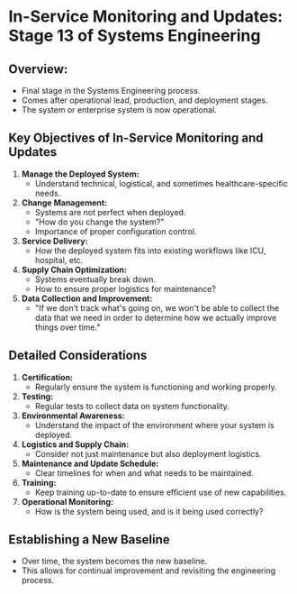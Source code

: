 # In-Service Monitoring and Updates: Stage 13 of Systems Engineering

## Overview:
- Final stage in the Systems Engineering process.
- Comes after operational lead, production, and deployment stages.
- The system or enterprise system is now operational.

## Key Objectives of In-Service Monitoring and Updates

1. **Manage the Deployed System:**
    - Understand technical, logistical, and sometimes healthcare-specific needs.
2. **Change Management:**
    - Systems are not perfect when deployed.
    - "How do you change the system?"
    - Importance of proper configuration control.
3. **Service Delivery:**
    - How the deployed system fits into existing workflows like ICU, hospital, etc.
4. **Supply Chain Optimization:**
    - Systems eventually break down.
    - How to ensure proper logistics for maintenance?
5. **Data Collection and Improvement:**
    - "If we don’t track what's going on, we won't be able to collect the data that we need in order to determine how we actually improve things over time."

## Detailed Considerations

1. **Certification:**
    - Regularly ensure the system is functioning and working properly.
2. **Testing:**
    - Regular tests to collect data on system functionality.
3. **Environmental Awareness:**
    - Understand the impact of the environment where your system is deployed.
4. **Logistics and Supply Chain:**
    - Consider not just maintenance but also deployment logistics.
5. **Maintenance and Update Schedule:**
    - Clear timelines for when and what needs to be maintained.
6. **Training:**
    - Keep training up-to-date to ensure efficient use of new capabilities.
7. **Operational Monitoring:**
    - How is the system being used, and is it being used correctly?

## Establishing a New Baseline

- Over time, the system becomes the new baseline.
- This allows for continual improvement and revisiting the engineering process.